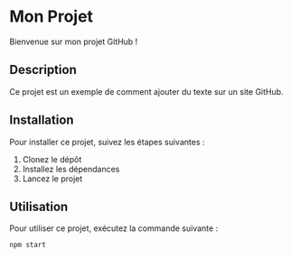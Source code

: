 # Mon Projet

Bienvenue sur mon projet GitHub !

## Description

Ce projet est un exemple de comment ajouter du texte sur un site GitHub.

## Installation

Pour installer ce projet, suivez les étapes suivantes :

1. Clonez le dépôt
2. Installez les dépendances
3. Lancez le projet

## Utilisation

Pour utiliser ce projet, exécutez la commande suivante :

```bash
npm start
